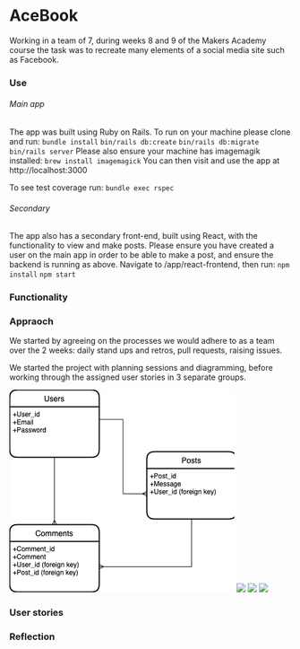 # AceBook

Working in a team of 7, during weeks 8 and 9 of the Makers Academy course the task was to recreate many elements of a social media site such as Facebook. 

### Use

###### Main app
The app was built using Ruby on Rails. To run on your machine please clone and run:
`bundle install`
`bin/rails db:create`
`bin/rails db:migrate`
`bin/rails server`
Please also ensure your machine has imagemagik installed:
`brew install imagemagick`
You can then visit and use the app at http://localhost:3000

To see test coverage run:
`bundle exec rspec`

###### Secondary

The app also has a secondary front-end, built using React, with the functionality to view and make posts. Please ensure you have created a user on the main app in order to be able to make a post, and ensure the backend is running as above. Navigate to /app/react-frontend, then run:
`npm install`
`npm start`

### Functionality



### Appraoch 

We started by agreeing on the processes we would adhere to as a team over the 2 weeks: daily stand ups and retros, pull requests, raising issues. 

We started the project with planning sessions and diagramming, before working through the assigned user stories in 3 separate groups.

![](app/assets/images/Entity-relationships.png)
![](Screenshot_2021-12-06_at_16.34.07.png)
![](Screenshot_2021-12-06_at_17.40.00.png)
![](Screenshot_2021-12-06_at_17.40.10.png)

### User stories





### Reflection

